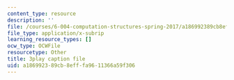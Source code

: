 ```yaml
---
content_type: resource
description: ''
file: /courses/6-004-computation-structures-spring-2017/a186992389cb8efffa9611366a59f306_VHVsCE9XmQk.srt
file_type: application/x-subrip
learning_resource_types: []
ocw_type: OCWFile
resourcetype: Other
title: 3play caption file
uid: a1869923-89cb-8eff-fa96-11366a59f306
---
```

